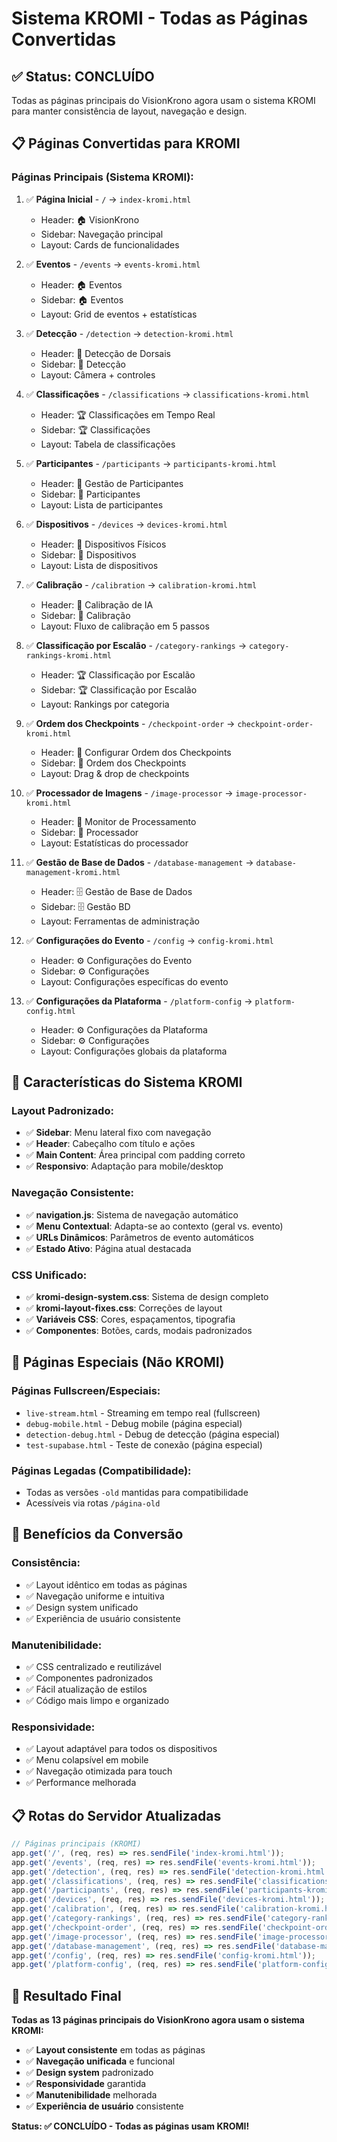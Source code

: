 # Sistema KROMI - Todas as Páginas Convertidas

## ✅ **Status: CONCLUÍDO**

Todas as páginas principais do VisionKrono agora usam o sistema KROMI para manter consistência de layout, navegação e design.

## 📋 **Páginas Convertidas para KROMI**

### **Páginas Principais (Sistema KROMI):**

1. ✅ **Página Inicial** - `/` → `index-kromi.html`
   - Header: 🏠 VisionKrono
   - Sidebar: Navegação principal
   - Layout: Cards de funcionalidades

2. ✅ **Eventos** - `/events` → `events-kromi.html`
   - Header: 🏠 Eventos
   - Sidebar: 🏠 Eventos
   - Layout: Grid de eventos + estatísticas

3. ✅ **Detecção** - `/detection` → `detection-kromi.html`
   - Header: 📱 Detecção de Dorsais
   - Sidebar: 📱 Detecção
   - Layout: Câmera + controles

4. ✅ **Classificações** - `/classifications` → `classifications-kromi.html`
   - Header: 🏆 Classificações em Tempo Real
   - Sidebar: 🏆 Classificações
   - Layout: Tabela de classificações

5. ✅ **Participantes** - `/participants` → `participants-kromi.html`
   - Header: 👥 Gestão de Participantes
   - Sidebar: 👥 Participantes
   - Layout: Lista de participantes

6. ✅ **Dispositivos** - `/devices` → `devices-kromi.html`
   - Header: 📱 Dispositivos Físicos
   - Sidebar: 📱 Dispositivos
   - Layout: Lista de dispositivos

7. ✅ **Calibração** - `/calibration` → `calibration-kromi.html`
   - Header: 🔧 Calibração de IA
   - Sidebar: 🔧 Calibração
   - Layout: Fluxo de calibração em 5 passos

8. ✅ **Classificação por Escalão** - `/category-rankings` → `category-rankings-kromi.html`
   - Header: 🏆 Classificação por Escalão
   - Sidebar: 🏆 Classificação por Escalão
   - Layout: Rankings por categoria

9. ✅ **Ordem dos Checkpoints** - `/checkpoint-order` → `checkpoint-order-kromi.html`
   - Header: 📍 Configurar Ordem dos Checkpoints
   - Sidebar: 📍 Ordem dos Checkpoints
   - Layout: Drag & drop de checkpoints

10. ✅ **Processador de Imagens** - `/image-processor` → `image-processor-kromi.html`
    - Header: 🤖 Monitor de Processamento
    - Sidebar: 🤖 Processador
    - Layout: Estatísticas do processador

11. ✅ **Gestão de Base de Dados** - `/database-management` → `database-management-kromi.html`
    - Header: 🗄️ Gestão de Base de Dados
    - Sidebar: 🗄️ Gestão BD
    - Layout: Ferramentas de administração

12. ✅ **Configurações do Evento** - `/config` → `config-kromi.html`
    - Header: ⚙️ Configurações do Evento
    - Sidebar: ⚙️ Configurações
    - Layout: Configurações específicas do evento

13. ✅ **Configurações da Plataforma** - `/platform-config` → `platform-config.html`
    - Header: ⚙️ Configurações da Plataforma
    - Sidebar: ⚙️ Configurações
    - Layout: Configurações globais da plataforma

## 🔧 **Características do Sistema KROMI**

### **Layout Padronizado:**
- ✅ **Sidebar**: Menu lateral fixo com navegação
- ✅ **Header**: Cabeçalho com título e ações
- ✅ **Main Content**: Área principal com padding correto
- ✅ **Responsivo**: Adaptação para mobile/desktop

### **Navegação Consistente:**
- ✅ **navigation.js**: Sistema de navegação automático
- ✅ **Menu Contextual**: Adapta-se ao contexto (geral vs. evento)
- ✅ **URLs Dinâmicos**: Parâmetros de evento automáticos
- ✅ **Estado Ativo**: Página atual destacada

### **CSS Unificado:**
- ✅ **kromi-design-system.css**: Sistema de design completo
- ✅ **kromi-layout-fixes.css**: Correções de layout
- ✅ **Variáveis CSS**: Cores, espaçamentos, tipografia
- ✅ **Componentes**: Botões, cards, modais padronizados

## 📱 **Páginas Especiais (Não KROMI)**

### **Páginas Fullscreen/Especiais:**
- `live-stream.html` - Streaming em tempo real (fullscreen)
- `debug-mobile.html` - Debug mobile (página especial)
- `detection-debug.html` - Debug de detecção (página especial)
- `test-supabase.html` - Teste de conexão (página especial)

### **Páginas Legadas (Compatibilidade):**
- Todas as versões `-old` mantidas para compatibilidade
- Acessíveis via rotas `/página-old`

## 🎯 **Benefícios da Conversão**

### **Consistência:**
- ✅ Layout idêntico em todas as páginas
- ✅ Navegação uniforme e intuitiva
- ✅ Design system unificado
- ✅ Experiência de usuário consistente

### **Manutenibilidade:**
- ✅ CSS centralizado e reutilizável
- ✅ Componentes padronizados
- ✅ Fácil atualização de estilos
- ✅ Código mais limpo e organizado

### **Responsividade:**
- ✅ Layout adaptável para todos os dispositivos
- ✅ Menu colapsível em mobile
- ✅ Navegação otimizada para touch
- ✅ Performance melhorada

## 📋 **Rotas do Servidor Atualizadas**

```javascript
// Páginas principais (KROMI)
app.get('/', (req, res) => res.sendFile('index-kromi.html'));
app.get('/events', (req, res) => res.sendFile('events-kromi.html'));
app.get('/detection', (req, res) => res.sendFile('detection-kromi.html'));
app.get('/classifications', (req, res) => res.sendFile('classifications-kromi.html'));
app.get('/participants', (req, res) => res.sendFile('participants-kromi.html'));
app.get('/devices', (req, res) => res.sendFile('devices-kromi.html'));
app.get('/calibration', (req, res) => res.sendFile('calibration-kromi.html'));
app.get('/category-rankings', (req, res) => res.sendFile('category-rankings-kromi.html'));
app.get('/checkpoint-order', (req, res) => res.sendFile('checkpoint-order-kromi.html'));
app.get('/image-processor', (req, res) => res.sendFile('image-processor-kromi.html'));
app.get('/database-management', (req, res) => res.sendFile('database-management-kromi.html'));
app.get('/config', (req, res) => res.sendFile('config-kromi.html'));
app.get('/platform-config', (req, res) => res.sendFile('platform-config.html'));
```

## 🎉 **Resultado Final**

**Todas as 13 páginas principais do VisionKrono agora usam o sistema KROMI:**

- ✅ **Layout consistente** em todas as páginas
- ✅ **Navegação unificada** e funcional
- ✅ **Design system** padronizado
- ✅ **Responsividade** garantida
- ✅ **Manutenibilidade** melhorada
- ✅ **Experiência de usuário** consistente

**Status: ✅ CONCLUÍDO - Todas as páginas usam KROMI!**


